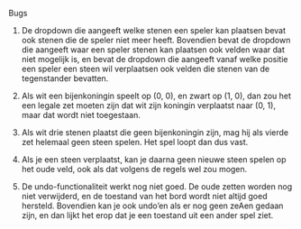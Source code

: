 Bugs

1. De dropdown die aangeeft welke stenen een speler kan plaatsen bevat ook stenen die
de speler niet meer heeft. Bovendien bevat de dropdown die aangeeft waar een speler
stenen kan plaatsen ook velden waar dat niet mogelijk is, en bevat de dropdown die
aangeeft vanaf welke positie een speler een steen wil verplaatsen ook velden die
stenen van de tegenstander bevatten.

2. Als wit een bijenkoningin speelt op (0, 0), en zwart op (1, 0), dan zou het een legale zet
moeten zijn dat wit zijn koningin verplaatst naar (0, 1), maar dat wordt niet toegestaan.

3. Als wit drie stenen plaatst die geen bijenkoningin zijn, mag hij als vierde zet helemaal
geen steen spelen. Het spel loopt dan dus vast. 

4. Als je een steen verplaatst, kan je daarna geen nieuwe steen spelen op het oude veld,
ook als dat volgens de regels wel zou mogen.

5. De undo-functionaliteit werkt nog niet goed. De oude zetten worden nog niet
verwijderd, en de toestand van het bord wordt niet altijd goed hersteld. Bovendien
kan je ook undo’en als er nog geen zeAen gedaan zijn, en dan lijkt het erop dat je een
toestand uit een ander spel ziet.
